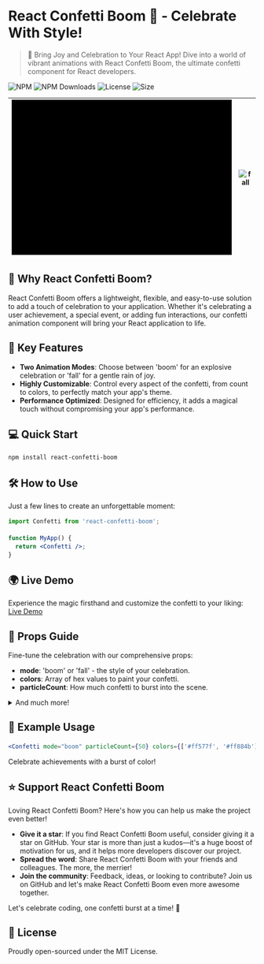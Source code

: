 # React Confetti Boom 🎉 - Celebrate With Style!

> 🚀 Bring Joy and Celebration to Your React App! Dive into a world of vibrant animations with React Confetti Boom, the ultimate confetti component for React developers.

![NPM](https://img.shields.io/npm/v/react-confetti-boom.svg)
![NPM Downloads](https://img.shields.io/npm/dt/react-confetti-boom.svg)
![License](https://img.shields.io/npm/l/react-confetti-boom)
![Size](https://img.shields.io/bundlephobia/min/react-confetti-boom)

| ![boom](https://github.com/almond-bongbong/react-confetti-boom/raw/main/docs/preview_boom.gif) | ![fall](https://github.com/almond-bongbong/react-confetti-boom/raw/main/docs/preview_fall.gif) |
| ---------------------------------------------------------------------------------------------- | ---------------------------------------------------------------------------------------------- |

## 🌈 Why React Confetti Boom?

React Confetti Boom offers a lightweight, flexible, and easy-to-use solution to add a touch of celebration to your application. Whether it's celebrating a user achievement, a special event, or adding fun interactions, our confetti animation component will bring your React application to life.

## 🎨 Key Features

- **Two Animation Modes**: Choose between 'boom' for an explosive celebration or 'fall' for a gentle rain of joy.
- **Highly Customizable**: Control every aspect of the confetti, from count to colors, to perfectly match your app's theme.
- **Performance Optimized**: Designed for efficiency, it adds a magical touch without compromising your app's performance.

## 💻 Quick Start

```bash
npm install react-confetti-boom
```

## 🛠 How to Use

Just a few lines to create an unforgettable moment:

```jsx
import Confetti from 'react-confetti-boom';

function MyApp() {
  return <Confetti />;
}
```

## 🌍 Live Demo

Experience the magic firsthand and customize the confetti to your liking: [Live Demo](https://almond-bongbong.github.io/react-confetti-boom/)

## 🔧 Props Guide

Fine-tune the celebration with our comprehensive props:

- **mode**: 'boom' or 'fall' - the style of your celebration.
- **colors**: Array of hex values to paint your confetti.
- **particleCount**: How much confetti to burst into the scene.

<details>
<summary>And much more!</summary>

| Name           | Type             | Default                                      | Description                                                                         |
| -------------- | ---------------- | -------------------------------------------- | ----------------------------------------------------------------------------------- |
| mode           | 'boom' \| 'fall' | 'boom'                                       | Mode for confetti animation. 'boom' for explosion-like, 'fall' for rain-like effect |
| x              | number           | 0.5                                          | Horizontal starting position of confetti as a ratio of canvas width (0 to 1)        |
| y              | number           | 0.5                                          | Vertical starting position of confetti as a ratio of canvas height (0 to 1)         |
| particleCount  | number           | 30                                           | Number of confetti particles to generate                                            |
| deg            | number           | 270                                          | Initial angle (in degrees) at which particles are emitted                           |
| shapeSize      | number           | 12                                           | Size of confetti particles                                                          |
| spreadDeg      | number           | 30                                           | Angle (in degrees) that particles can deviate from the initial angle (deg)          |
| effectInterval | number           | 3000                                         | Interval (in ms) between consecutive confetti bursts                                |
| effectCount    | number           | 1                                            | Number of confetti bursts to render                                                 |
| colors         | string[]         | ['#ff577f', '#ff884b', '#ffd384', '#fff9b0'] | Array of colors for confetti particles, in hex format                               |
| launchSpeed    | number           | 1                                            | Initial speed at which particles are launched                                       |

</details>

## 🎉 Example Usage

```jsx
<Confetti mode="boom" particleCount={50} colors={['#ff577f', '#ff884b']} />
```

Celebrate achievements with a burst of color!

## ⭐ Support React Confetti Boom

Loving React Confetti Boom? Here's how you can help us make the project even better!

- **Give it a star**: If you find React Confetti Boom useful, consider giving it a star on GitHub. Your star is more than just a kudos—it's a huge boost of motivation for us, and it helps more developers discover our project.
- **Spread the word**: Share React Confetti Boom with your friends and colleagues. The more, the merrier!
- **Join the community**: Feedback, ideas, or looking to contribute? Join us on GitHub and let's make React Confetti Boom even more awesome together.

Let's celebrate coding, one confetti burst at a time! 🎉

## 📜 License

Proudly open-sourced under the MIT License.
